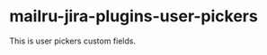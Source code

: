 mailru-jira-plugins-user-pickers
================================

This is user pickers custom fields.
